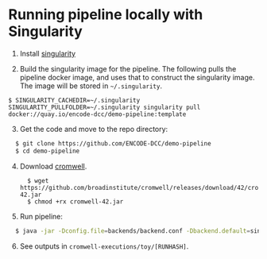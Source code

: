 # Running pipeline locally with Singularity

1. Install [singularity](https://www.sylabs.io/guides/2.6/user-guide/installation.html)

2. Build the singularity image for the pipeline. The following pulls the pipeline docker image, and uses that to construct the singularity image. The image will be stored in `~/.singularity`.
```
$ SINGULARITY_CACHEDIR=~/.singularity SINGULARITY_PULLFOLDER=~/.singularity singularity pull docker://quay.io/encode-dcc/demo-pipeline:template
```

3. Get the code and move to the repo directory:

```bash
  $ git clone https://github.com/ENCODE-DCC/demo-pipeline
  $ cd demo-pipeline
```

4. Download [cromwell](https://github.com/broadinstitute/cromwell).
    ```
      $ wget https://github.com/broadinstitute/cromwell/releases/download/42/cromwell-42.jar
      $ chmod +rx cromwell-42.jar
    ```

5. Run pipeline:

```bash
  $ java -jar -Dconfig.file=backends/backend.conf -Dbackend.default=singularity cromwell-42.jar run toy.wdl -i examples/local/input.json -o workflow_opts/singularity.json
```

6. See outputs in `cromwell-executions/toy/[RUNHASH]`.
